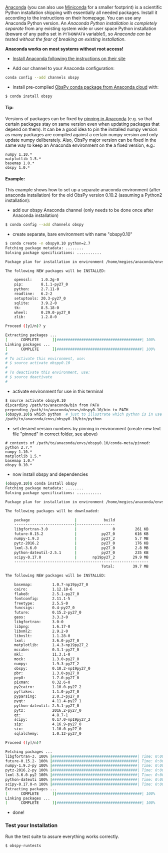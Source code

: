 [Anaconda](https://store.continuum.io/cshop/anaconda/) (you can also use [Miniconda](http://conda.pydata.org/miniconda.html) for a smaller footprint) is a scientific Python installation shipping with essentially all needed packages. Install it according to the instructions on their homepage. You can use any Anaconda Python version. An *Anaconda Python installation is completely separate* from any existing system wide or user space Python installation (beware of any paths set in `PYTHONPATH` variable!), so *Anaconda can be tested without the fear of breaking an existing installation*.

**Anaconda works on most systems without root access!**

 * [Install Anaconda following the instructions on their site](https://www.continuum.io/downloads)

 * Add our channel to your Anaconda configuration:

```bash
conda config --add channels obspy
```

 * Install pre-compiled [ObsPy conda package from Anaconda cloud](https://anaconda.org/obspy/obspy) with:

```bash
$ conda install obspy
```

#### Tip:

Versions of packages can be fixed by [pinning in Anaconda](http://conda.pydata.org/docs/faq.html#pinning-packages) (e.g. so that certain packages stay on same version even when updating packages that depend on them). It can be a good idea to pin the installed numpy version as many packages are compiled against a certain numpy version and only update numpy deliberately. Also, ObsPy major version can be fixed in the same way to keep an Anaconda environment on the a fixed version, e.g.:

```
numpy 1.10.*
matplotlib 1.5.*
basemap 1.0.*
obspy 1.0.*
```

#### Example:

This example shows how to set up a separate anaconda environment (after anaconda installation) for the old ObsPy version 0.10.2 (assuming a Python2 installation):

 * add our obspy Anaconda channel (only needs to be done once after Anaconda installation)

```bash
$ conda config --add channels obspy
```

 * create separate, bare environment with name "obspy0.10"

```bash
$ conda create -n obspy0.10 python=2.7
Fetching package metadata: ........
Solving package specifications: ...........

Package plan for installation in environment /home/megies/anaconda/envs/obspy0.10:

The following NEW packages will be INSTALLED:

    openssl:    1.0.2g-0     
    pip:        8.1.1-py27_0 
    python:     2.7.11-0     
    readline:   6.2-2        
    setuptools: 20.3-py27_0  
    sqlite:     3.9.2-0      
    tk:         8.5.18-0     
    wheel:      0.29.0-py27_0
    zlib:       1.2.8-0      

Proceed ([y]/n)? y

Extracting packages ...
[      COMPLETE      ]|######################################| 100%
Linking packages ...
[      COMPLETE      ]|######################################| 100%
#
# To activate this environment, use:
# $ source activate obspy0.10
#
# To deactivate this environment, use:
# $ source deactivate
#
```

 * activate environment for use in this terminal

```bash
$ source activate obspy0.10
discarding /path/to/anaconda/bin from PATH
prepending /path/to/anaconda/envs/obspy0.10/bin to PATH
(obspy0.10)$ which python  # just to illustrate which python is in use now
/path/to/anaconda/envs/obspy0.10/bin/python
```

 * set desired version numbers by pinning in environment (create new text file "pinned" in correct folder, see above)

```
# contents of /path/to/anaconda/envs/obspy0.10/conda-meta/pinned:
python 2.7.*
numpy 1.10.*
matplotlib 1.5.*
basemap 1.0.*
obspy 0.10.*
```

 * now install obspy and dependencies

```bash
(obspy0.10)$ conda install obspy
Fetching package metadata: ........
Solving package specifications: ...........

Package plan for installation in environment /home/megies/anaconda/envs/obspy0.10:

The following packages will be downloaded:

    package                    |            build
    ---------------------------|-----------------
    libgfortran-3.0            |                0         261 KB
    future-0.15.2              |           py27_0         616 KB
    numpy-1.9.3                |           py27_2         5.7 MB
    pytz-2016.2                |           py27_0         176 KB
    lxml-3.6.0                 |           py27_0         2.8 MB
    python-dateutil-2.5.1      |           py27_0         235 KB
    scipy-0.17.0               |       np19py27_2        29.9 MB
    ------------------------------------------------------------
                                           Total:        39.7 MB

The following NEW packages will be INSTALLED:

    basemap:         1.0.7-np19py27_0 
    cairo:           1.12.18-6        
    flake8:          2.5.1-py27_0     
    fontconfig:      2.11.1-5         
    freetype:        2.5.5-0          
    funcsigs:        0.4-py27_0       
    future:          0.15.2-py27_0    
    geos:            3.3.3-0          
    libgfortran:     3.0-0            
    libpng:          1.6.17-0         
    libxml2:         2.9.2-0          
    libxslt:         1.1.28-0         
    lxml:            3.6.0-py27_0     
    matplotlib:      1.4.3-np19py27_2 
    mccabe:          0.3.1-py27_0     
    mkl:             11.3.1-0         
    mock:            1.3.0-py27_0     
    numpy:           1.9.3-py27_2     
    obspy:           0.10.2-np19py27_0
    pbr:             1.3.0-py27_0     
    pep8:            1.7.0-py27_0     
    pixman:          0.32.6-0         
    py2cairo:        1.10.0-py27_2    
    pyflakes:        1.1.0-py27_0     
    pyparsing:       2.0.3-py27_0     
    pyqt:            4.11.4-py27_1    
    python-dateutil: 2.5.1-py27_0     
    pytz:            2016.2-py27_0    
    qt:              4.8.7-1          
    scipy:           0.17.0-np19py27_2
    sip:             4.16.9-py27_0    
    six:             1.10.0-py27_0    
    sqlalchemy:      1.0.12-py27_0    

Proceed ([y]/n)? 

Fetching packages ...
libgfortran-3. 100% |######################################| Time: 0:00:00 442.02 kB/s
future-0.15.2- 100% |######################################| Time: 0:00:00 756.18 kB/s
numpy-1.9.3-py 100% |######################################| Time: 0:00:04   1.40 MB/s
pytz-2016.2-py 100% |######################################| Time: 0:00:00 356.89 kB/s
lxml-3.6.0-py2 100% |######################################| Time: 0:00:03 793.42 kB/s
python-dateuti 100% |######################################| Time: 0:00:00 473.91 kB/s
scipy-0.17.0-n 100% |######################################| Time: 0:00:20   1.54 MB/s
Extracting packages ...
[      COMPLETE      ]|######################################| 100%
Linking packages ...
[      COMPLETE      ]|######################################| 100%
```

 * done!

### Test your Installation

Run the test suite to assure everything works correctly.

```bash
$ obspy-runtests
```